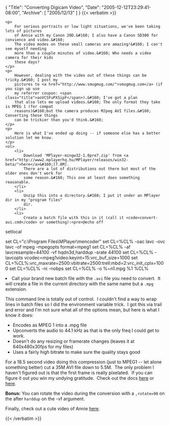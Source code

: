 {
  "Title": "Converting Digicam Video",
  "Date": "2005-12-12T23:29:41-08:00",
  "Archive": [
    "2005/12/13"
  ]
}
{{< verbatim >}}

    <p>
        For serious portraits or low light situations, we've been taking lots of pictures
        of Annie with my Canon 20D.&#160; I also have a Canon SD300 for convience and video.&#160;
        The video modes on these small cameras are amazing!&#160; I can't see myself needing
        more than a couple minutes of video.&#160; Who needs a video camera for their kids
        these days? 
    </p>
    <p>
        However, dealing with the video out of these things can be tricky.&#160; I post my
        pictures to <a href="http://www.smugmug.com/">smugmug.com</a> (if you sign up use
        my referrer coupon: <span class="title">aoVCSFuPXSipF</span>).&#160; I've got a plan
        that also lets me upload videos.&#160; The only format they take is MPEG 1 (for compat
        reasons)&#160;but the camera produces MJpeg AVI files.&#160; Converting these things
        can be trickier than you'd think.&#160; 
    </p>
    <p>
        Here is what I've ended up doing -- if someone else has a better solution let me know. 
    </p>
    <ol>
        <li>
            Download 'MPlayer-mingw32-1.0pre7.zip' from <a href="http://www2.mplayerhq.hu/MPlayer/releases/win32-beta/">here</a>&#160;[7.8M].
            There are a lot of distributions out there but most of the older ones don't work for
            some reason.&#160; This one at least does something reasonable. 
        </li>
        <li>
            Unzip this into a directory.&#160; I put it under an MPlayer dir in my "program files"
            dir. 
        </li>
        <li>
            Create a batch file with this in it (call it <code>convert-avi.cmd</code> or something):<pre>@echo off
setlocal

set CL="c:\Program Files\MPlayer\mencoder"
set CL=%CL% -oac lavc -ovc lavc -of mpeg -mpegopts format=mpeg1
set CL=%CL% -af lavcresample=44100 -vf hqdn3d,harddup -srate 44100
set CL=%CL% -lavcopts vcodec=mpeg1video:keyint=15:vrc_buf_size=1000
set CL=%CL%:vrc_maxrate=2500:vbitrate=2500:trell:mbd=2:vrc_init_cplx=1000 
set CL=%CL% -ni -nobps 
set CL=%CL% -o %~n1.mpg %1
%CL%</pre>
        </li>
        <li>
            Call your brand new batch file with the <code>.avi</code> file you need to convert.&#160; It will
            create a file in the current directory with the same name but a <code>.mpg</code> extension.</li>
    </ol>
    <p>
        This command line is totally out of control.&#160; I couldn't find a way to wrap lines
        in batch files so I did the environment variable trick.&#160; I got this via trail
        and error and I'm not sure what all of the options mean, but here is what I know it
        does: 
    </p>
    <ul>
        <li>
            Encodes as MPEG 1 into a .mpg file 
        </li>
        <li>
            Upconverts the audio to 44.1 kHz as that is the only freq I could get to work. 
        </li>
        <li>
            Doesn't do any resizing or framerate changes (leaves it at 640x480x30fps for my files) 
        </li>
        <li>
            Uses a fairly high bitrate to make sure the quality stays good 
        </li>
    </ul>
    <p>
        For a 18.5 second video doing this compression (just to MPEG1 -- let alone something
        better) cut&#160;a 35M AVI file down to 5.5M.&#160; The only problem I haven't figured
        out is that the first frame is really pixelated.&#160; If you can figure it out you
        win my undying gratitude.&#160; Check out the docs&#160;<a href="http://www.mplayerhq.hu/DOCS/HTML/en/index.html#toc">here</a> or <a href="http://www.mplayerhq.hu/DOCS/man/en/mplayer.1.html">here</a>. 
    </p>
    <p>
        <strong>Bonus:</strong> You can rotate the&#160;video during the conversion with a <code>,rotate=90</code> on
        the after <code>harddup</code> on the -vf argument. 
    </p>
    <p>
        Finally, check out a cute video of Annie <a href="http://www.eightypercent.net/Stuff/MVI_0478.mpg">here</a>. 
    </p>

{{< /verbatim >}}
